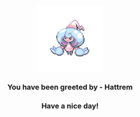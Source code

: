 <p align="center">
            <img src="https://raw.githubusercontent.com/PokeAPI/sprites/master/sprites/pokemon/857.png" width="150" height="150">
          </p>
          <h3 align="center">You have been greeted by - <b>Hattrem</b></h3>
          <h3 align="center">Have a nice day!</h3>
        
